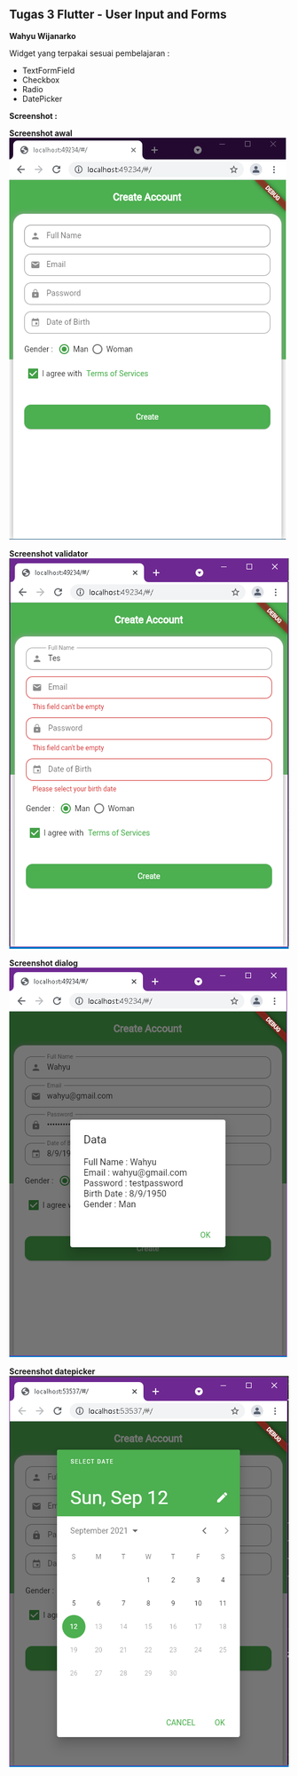 ## Tugas 3 Flutter - User Input and Forms

**Wahyu Wijanarko**

Widget yang terpakai sesuai pembelajaran :
- TextFormField
- Checkbox
- Radio
- DatePicker

**Screenshot :**

**Screenshot awal**
![Screenshot Awal](https://github.com/doofensmith/tugas2_flutterbasic/blob/master/assets/images/ss1.PNG?raw=true)

**Screenshot validator**
![Screenshot Awal](https://github.com/doofensmith/tugas2_flutterbasic/blob/master/assets/images/ss2.PNG?raw=true)

**Screenshot dialog**
![Screenshot Awal](https://github.com/doofensmith/tugas2_flutterbasic/blob/master/assets/images/ss3.PNG?raw=true)

**Screenshot datepicker**
![Screenshot Awal](https://github.com/doofensmith/tugas2_flutterbasic/blob/master/assets/images/ss4.PNG?raw=true)

